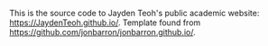 This is the source code to Jayden Teoh's public academic website: https://JaydenTeoh.github.io/. Template found from https://github.com/jonbarron/jonbarron.github.io/.